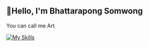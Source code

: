 ## 👋Hello, I'm Bhattarapong Somwong

You can call me Art

[![My Skills](https://skillicons.dev/icons?i=js,ts,rust,css,html,vue,postgresql,markdown)](https://skillicons.dev)
